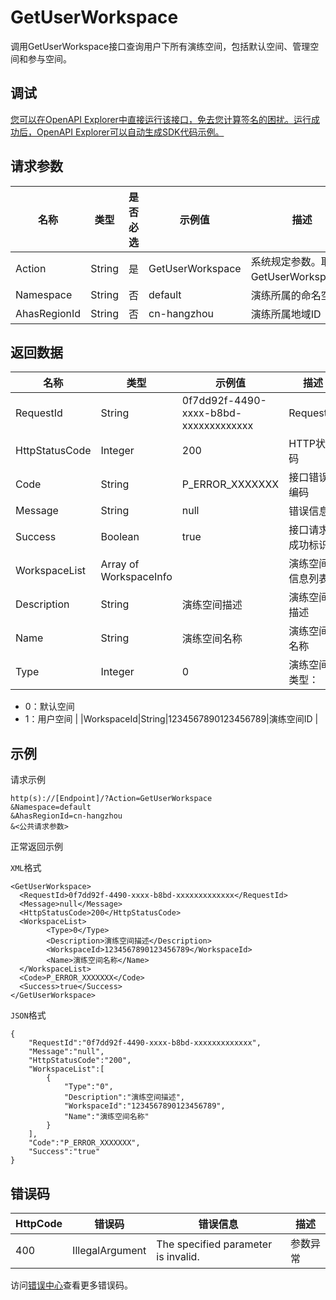 # GetUserWorkspace

调用GetUserWorkspace接口查询用户下所有演练空间，包括默认空间、管理空间和参与空间。

## 调试

[您可以在OpenAPI Explorer中直接运行该接口，免去您计算签名的困扰。运行成功后，OpenAPI Explorer可以自动生成SDK代码示例。](https://api.aliyun.com/#product=ahas-openapi&api=GetUserWorkspace&type=RPC&version=2019-09-01)

## 请求参数

|名称|类型|是否必选|示例值|描述|
|--|--|----|---|--|
|Action|String|是|GetUserWorkspace|系统规定参数。取值：GetUserWorkspace。 |
|Namespace|String|否|default|演练所属的命名空间 |
|AhasRegionId|String|否|cn-hangzhou|演练所属地域ID |

## 返回数据

|名称|类型|示例值|描述|
|--|--|---|--|
|RequestId|String|0f7dd92f-4490-xxxx-b8bd-xxxxxxxxxxxxx|RequestID |
|HttpStatusCode|Integer|200|HTTP状态码 |
|Code|String|P\_ERROR\_XXXXXXX|接口错误编码 |
|Message|String|null|错误信息 |
|Success|Boolean|true|接口请求成功标识 |
|WorkspaceList|Array of WorkspaceInfo| |演练空间信息列表 |
|Description|String|演练空间描述|演练空间描述 |
|Name|String|演练空间名称|演练空间名称 |
|Type|Integer|0|演练空间类型：

 -   0：默认空间
-   1：用户空间 |
|WorkspaceId|String|1234567890123456789|演练空间ID |

## 示例

请求示例

```
http(s)://[Endpoint]/?Action=GetUserWorkspace
&Namespace=default
&AhasRegionId=cn-hangzhou
&<公共请求参数>
```

正常返回示例

`XML`格式

```
<GetUserWorkspace>
  <RequestId>0f7dd92f-4490-xxxx-b8bd-xxxxxxxxxxxxx</RequestId>
  <Message>null</Message>
  <HttpStatusCode>200</HttpStatusCode>
  <WorkspaceList>
        <Type>0</Type>
        <Description>演练空间描述</Description>
        <WorkspaceId>1234567890123456789</WorkspaceId>
        <Name>演练空间名称</Name>
  </WorkspaceList>
  <Code>P_ERROR_XXXXXXX</Code>
  <Success>true</Success>
</GetUserWorkspace>
```

`JSON`格式

```
{
    "RequestId":"0f7dd92f-4490-xxxx-b8bd-xxxxxxxxxxxxx",
    "Message":"null",
    "HttpStatusCode":"200",
    "WorkspaceList":[
        {
            "Type":"0",
            "Description":"演练空间描述",
            "WorkspaceId":"1234567890123456789",
            "Name":"演练空间名称"
        }
    ],
    "Code":"P_ERROR_XXXXXXX",
    "Success":"true"
}
```

## 错误码

|HttpCode|错误码|错误信息|描述|
|--------|---|----|--|
|400|IllegalArgument|The specified parameter is invalid.|参数异常|

访问[错误中心](https://error-center.aliyun.com/status/product/ahas-openapi)查看更多错误码。

